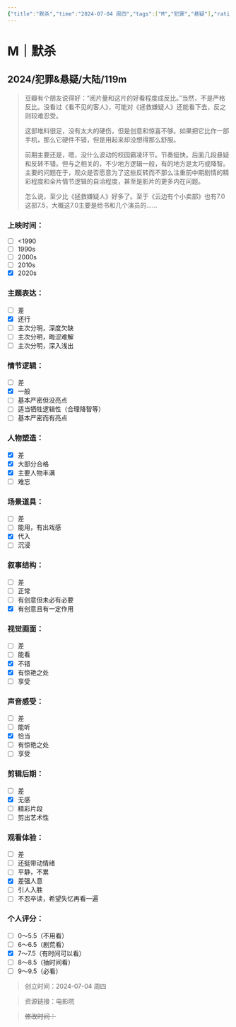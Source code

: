 ```yaml
---
{"title":"默杀","time":"2024-07-04 周四","tags":["M","犯罪","悬疑"],"rating":"7.5","dg-publish":true,"permalink":"/300 评价/M/新近看过/默杀/","dgPassFrontmatter":true,"created":"2024-07-04T19:17:16.778+08:00","updated":"2024-07-04T19:41:13.669+08:00"}
---
```


# M｜默杀
## 2024/犯罪&悬疑/大陆/119m
>豆瓣有个朋友说得好：“阅片量和这片的好看程度成反比。”当然，不是严格反比。没看过《看不见的客人》，可能对《拯救嫌疑人》还能看下去，反之则较难忍受。
>
>这部堆料很足，没有太大的硬伤，但是创意和惊喜不够。如果把它比作一部手机，那么它硬件不错，但是用起来却没想得那么舒服。
>
>前期主要还是，嗯，没什么波动的校园霸凌环节。节奏挺快。后面几段悬疑和反转不错。但与之相关的，不少地方逻辑一般，有的地方是太巧或降智。主要的问题在于，观众是否愿意为了这些反转而不那么注重前中期剧情的精彩程度和全片情节逻辑的自洽程度，甚至是影片的更多内在问题。
>
>怎么说，至少比《拯救嫌疑人》好多了。至于《云边有个小卖部》也有7.0这部7.5，大概这7.0主要是给书和几个演员的……
### 上映时间：
- [ ] <1990
- [ ] 1990s
- [ ] 2000s
- [ ] 2010s
- [x] 2020s
### 主题表达：
- [ ] 差
- [x] 还行
- [ ] 主次分明，深度欠缺
- [ ] 主次分明，晦涩难解
- [ ] 主次分明，深入浅出
### 情节逻辑：
- [ ] 差
- [x] 一般
- [ ] 基本严密但没亮点
- [ ] 适当牺牲逻辑性（合理降智等）
- [ ] 基本严密而有亮点
### 人物塑造：
- [x] 差
- [x] 大部分合格
- [x] 主要人物丰满
- [ ] 难忘
### 场景道具：
- [ ] 差
- [ ] 能用，有出戏感
- [x] 代入
- [ ] 沉浸
### 叙事结构：
- [ ] 差
- [ ] 正常
- [ ] 有创意但未必有必要
- [x] 有创意且有一定作用
### 视觉画面：
- [ ] 差
- [ ] 能看
- [x] 不错
- [x] 有惊艳之处
- [ ] 享受
### 声音感受：
- [ ] 差
- [ ] 能听
- [x] 恰当
- [ ] 有惊艳之处
- [ ] 享受
### 剪辑后期：
- [ ] 差
- [x] 无感
- [ ] 精彩片段
- [ ] 剪出艺术性
### 观看体验：
- [ ] 差
- [ ] 还挺带动情绪
- [ ] 平静，不累
- [x] 差强人意
- [ ] 引人入胜
- [ ] 不忍卒读，希望失忆再看一遍
### 个人评分：
- [ ] 0～5.5（不用看）
- [ ] 6～6.5（剧荒看）
- [x] 7～7.5（有时间可以看）
- [ ] 8～8.5（抽时间看）
- [ ] 9～9.5（必看）

>创立时间：2024-07-04 周四

>资源链接：电影院

>~~修改时间：~~




